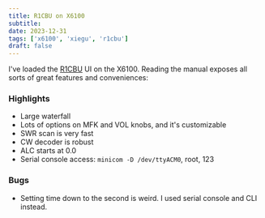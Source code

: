 ```yaml
---
title: R1CBU on X6100
subtitle: 
date: 2023-12-31
tags: ['x6100', 'xiegu', 'r1cbu']
draft: false
---
```


I've loaded the [R1CBU](https://r1cbu.ru/index.php/) UI 
on the X6100.
Reading the manual exposes all sorts of great features and conveniences:

### Highlights
- Large waterfall
- Lots of options on MFK and VOL knobs, and it's customizable
- SWR scan is very fast
- CW decoder is robust
- ALC starts at 0.0
- Serial console access: `minicom -D /dev/ttyACM0`, root, 123

### Bugs
- Setting time down to the second is weird.
  I used serial console and CLI instead.

<!--more-->
